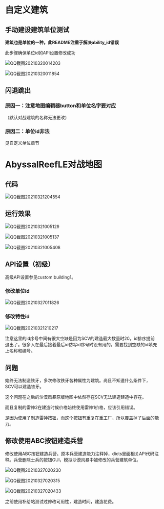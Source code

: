 # 自定义建筑
## 手动建设建筑单位测试
**建筑也是单位的一种，此README注重于解决ability_id错误**

此步骤确保单位id的API设置修改成功

![QQ截图20210320014203](QQ截图20210320014203.png)



![QQ截图20210320011854](QQ截图20210320011854.png)

## 闪退跳出
### 原因一：**注意地图编辑器button和单位名字要对应**

（默认对战建筑的名称无法更改）
### 原因二：单位id非法

见自定义单位章节

# AbyssalReefLE对战地图
## 代码

![QQ截图20210321204554](QQ截图20210321204554.png)

## 运行效果

![QQ截图20210321005129](QQ截图20210321005129.png)

![QQ截图20210321005137](QQ截图20210321005137.png)

![QQ截图20210321005408](QQ截图20210321005408.png)

## API设置（初级）

高级API设置参见custom building1。

### 修改单位id
![QQ截图20210327011826](QQ截图20210327011826.png)

### 修改特性id
![QQ截图20210321210217](QQ截图20210321210217.png)

注意这里的id序号中间有很大空缺是因为SCV的建造最大数量时20，id排序提前退出了。很多人在最后接着最后id仿写id序号时没有用的，需要找到空缺的id填充上名称和编号。

## 问题

始终无法制造铁牙，多次修改铁牙各种属性为建筑。尚且不知道什么条件下，SCV可以建造铁牙。



这个问题在之后的沙漠风暴原版地图中依然存在SCV无法建造建造中存在。



而且复制的雷神2在建造时候价格始终使用雷神1价格，应该引用错误。



是因为使用了制造雷神按钮，而这个按钮有重复在重工厂，所以覆盖掉了后面的能力。

## 修改使用ABC按钮建造兵营
修改使用ABC按钮建造兵营。原本兵营建造能力注释掉，dicts里面相关API代码注释。兵营删除士兵的按钮GUI，模拟沙漠风暴中被修改的兵营建筑单位。

![QQ截图20210327020230](QQ截图20210327020230.png)

![QQ截图20210327020315](QQ截图20210327020315.png)

![QQ截图20210327020433](QQ截图20210327020433.png)



之前使用补给站测试过修改可用性，建造时间，建造花费。